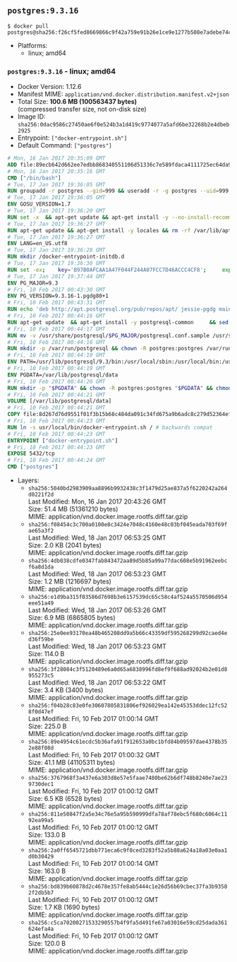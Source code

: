 ## `postgres:9.3.16`

```console
$ docker pull postgres@sha256:f26cf5fed8669866c9f42a759e91b26e1ce9e1277b508e7adebe74c21b3b7b0a
```

-	Platforms:
	-	linux; amd64

### `postgres:9.3.16` - linux; amd64

-	Docker Version: 1.12.6
-	Manifest MIME: `application/vnd.docker.distribution.manifest.v2+json`
-	Total Size: **100.6 MB (100563437 bytes)**  
	(compressed transfer size, not on-disk size)
-	Image ID: `sha256:0dac9586c27450ae6f0e524b3a1d419c9774077a5afd6be32268b2e4dbeb2925`
-	Entrypoint: `["docker-entrypoint.sh"]`
-	Default Command: `["postgres"]`

```dockerfile
# Mon, 16 Jan 2017 20:35:09 GMT
ADD file:89ecb642d662ee7edbb868340551106d51336c7e589fdaca4111725ec64da957 in / 
# Mon, 16 Jan 2017 20:35:16 GMT
CMD ["/bin/bash"]
# Tue, 17 Jan 2017 19:36:05 GMT
RUN groupadd -r postgres --gid=999 && useradd -r -g postgres --uid=999 postgres
# Tue, 17 Jan 2017 19:36:05 GMT
ENV GOSU_VERSION=1.7
# Tue, 17 Jan 2017 19:36:20 GMT
RUN set -x 	&& apt-get update && apt-get install -y --no-install-recommends ca-certificates wget && rm -rf /var/lib/apt/lists/* 	&& wget -O /usr/local/bin/gosu "https://github.com/tianon/gosu/releases/download/$GOSU_VERSION/gosu-$(dpkg --print-architecture)" 	&& wget -O /usr/local/bin/gosu.asc "https://github.com/tianon/gosu/releases/download/$GOSU_VERSION/gosu-$(dpkg --print-architecture).asc" 	&& export GNUPGHOME="$(mktemp -d)" 	&& gpg --keyserver ha.pool.sks-keyservers.net --recv-keys B42F6819007F00F88E364FD4036A9C25BF357DD4 	&& gpg --batch --verify /usr/local/bin/gosu.asc /usr/local/bin/gosu 	&& rm -r "$GNUPGHOME" /usr/local/bin/gosu.asc 	&& chmod +x /usr/local/bin/gosu 	&& gosu nobody true 	&& apt-get purge -y --auto-remove ca-certificates wget
# Tue, 17 Jan 2017 19:36:27 GMT
RUN apt-get update && apt-get install -y locales && rm -rf /var/lib/apt/lists/* 	&& localedef -i en_US -c -f UTF-8 -A /usr/share/locale/locale.alias en_US.UTF-8
# Tue, 17 Jan 2017 19:36:27 GMT
ENV LANG=en_US.utf8
# Tue, 17 Jan 2017 19:36:28 GMT
RUN mkdir /docker-entrypoint-initdb.d
# Tue, 17 Jan 2017 19:36:30 GMT
RUN set -ex; 	key='B97B0AFCAA1A47F044F244A07FCC7D46ACCC4CF8'; 	export GNUPGHOME="$(mktemp -d)"; 	gpg --keyserver ha.pool.sks-keyservers.net --recv-keys "$key"; 	gpg --export "$key" > /etc/apt/trusted.gpg.d/postgres.gpg; 	rm -r "$GNUPGHOME"; 	apt-key list
# Tue, 17 Jan 2017 19:37:44 GMT
ENV PG_MAJOR=9.3
# Fri, 10 Feb 2017 00:43:30 GMT
ENV PG_VERSION=9.3.16-1.pgdg80+1
# Fri, 10 Feb 2017 00:43:31 GMT
RUN echo 'deb http://apt.postgresql.org/pub/repos/apt/ jessie-pgdg main' $PG_MAJOR > /etc/apt/sources.list.d/pgdg.list
# Fri, 10 Feb 2017 00:44:16 GMT
RUN apt-get update 	&& apt-get install -y postgresql-common 	&& sed -ri 's/#(create_main_cluster) .*$/\1 = false/' /etc/postgresql-common/createcluster.conf 	&& apt-get install -y 		postgresql-$PG_MAJOR=$PG_VERSION 		postgresql-contrib-$PG_MAJOR=$PG_VERSION 	&& rm -rf /var/lib/apt/lists/*
# Fri, 10 Feb 2017 00:44:17 GMT
RUN mv -v /usr/share/postgresql/$PG_MAJOR/postgresql.conf.sample /usr/share/postgresql/ 	&& ln -sv ../postgresql.conf.sample /usr/share/postgresql/$PG_MAJOR/ 	&& sed -ri "s!^#?(listen_addresses)\s*=\s*\S+.*!\1 = '*'!" /usr/share/postgresql/postgresql.conf.sample
# Fri, 10 Feb 2017 00:44:18 GMT
RUN mkdir -p /var/run/postgresql && chown -R postgres:postgres /var/run/postgresql && chmod g+s /var/run/postgresql
# Fri, 10 Feb 2017 00:44:19 GMT
ENV PATH=/usr/lib/postgresql/9.3/bin:/usr/local/sbin:/usr/local/bin:/usr/sbin:/usr/bin:/sbin:/bin
# Fri, 10 Feb 2017 00:44:19 GMT
ENV PGDATA=/var/lib/postgresql/data
# Fri, 10 Feb 2017 00:44:20 GMT
RUN mkdir -p "$PGDATA" && chown -R postgres:postgres "$PGDATA" && chmod 777 "$PGDATA" # this 777 will be replaced by 700 at runtime (allows semi-arbitrary "--user" values)
# Fri, 10 Feb 2017 00:44:21 GMT
VOLUME [/var/lib/postgresql/data]
# Fri, 10 Feb 2017 00:44:21 GMT
COPY file:8d267d76d9551f01f3b15b68c484da091c34fd675a9b6adc8c279d52364efdfc in /usr/local/bin/ 
# Fri, 10 Feb 2017 00:44:23 GMT
RUN ln -s usr/local/bin/docker-entrypoint.sh / # backwards compat
# Fri, 10 Feb 2017 00:44:23 GMT
ENTRYPOINT ["docker-entrypoint.sh"]
# Fri, 10 Feb 2017 00:44:23 GMT
EXPOSE 5432/tcp
# Fri, 10 Feb 2017 00:44:24 GMT
CMD ["postgres"]
```

-	Layers:
	-	`sha256:5040bd2983909aa8896b9932438c3f1479d25ae837a5f6220242a264d0221f2d`  
		Last Modified: Mon, 16 Jan 2017 20:43:26 GMT  
		Size: 51.4 MB (51361210 bytes)  
		MIME: application/vnd.docker.image.rootfs.diff.tar.gzip
	-	`sha256:f08454c3c700a0100e8c3424e7048c4160e48c03bf045eada703f69fae65a3f2`  
		Last Modified: Wed, 18 Jan 2017 06:53:25 GMT  
		Size: 2.0 KB (2041 bytes)  
		MIME: application/vnd.docker.image.rootfs.diff.tar.gzip
	-	`sha256:4db038cdfe0347fab843472aa89d5b85a99a77dac608e5b91962eebcf6a8d1da`  
		Last Modified: Wed, 18 Jan 2017 06:53:23 GMT  
		Size: 1.2 MB (1216697 bytes)  
		MIME: application/vnd.docker.image.rootfs.diff.tar.gzip
	-	`sha256:e1d9ba315f03586d7698b3e6157539dc65c58c4af524a5570506d954eee51a49`  
		Last Modified: Wed, 18 Jan 2017 06:53:26 GMT  
		Size: 6.9 MB (6865805 bytes)  
		MIME: application/vnd.docker.image.rootfs.diff.tar.gzip
	-	`sha256:25e0ee93170ea48b465208dd9a5b66c43359df595268299d92caed4ed36f59be`  
		Last Modified: Wed, 18 Jan 2017 06:53:23 GMT  
		Size: 114.0 B  
		MIME: application/vnd.docker.image.rootfs.diff.tar.gzip
	-	`sha256:3f28084c3f5120489e6a0d65a6838996fd8ef9f688ad92024b2e01d8955273c5`  
		Last Modified: Wed, 18 Jan 2017 06:53:22 GMT  
		Size: 3.4 KB (3400 bytes)  
		MIME: application/vnd.docker.image.rootfs.diff.tar.gzip
	-	`sha256:f04b28c83e0fe30607805831806ef926029ea142e45353ddec12fc528f0d47ef`  
		Last Modified: Fri, 10 Feb 2017 01:00:14 GMT  
		Size: 225.0 B  
		MIME: application/vnd.docker.image.rootfs.diff.tar.gzip
	-	`sha256:89e4954c61ecdc5b36afa91f912653a0bc1bfd84b09597dae4378b352e88f08d`  
		Last Modified: Fri, 10 Feb 2017 01:00:32 GMT  
		Size: 41.1 MB (41105311 bytes)  
		MIME: application/vnd.docker.image.rootfs.diff.tar.gzip
	-	`sha256:3767968f3a437e6a303d8e57e5faae7480be62b6df748b8240e7ae239730dec1`  
		Last Modified: Fri, 10 Feb 2017 01:00:12 GMT  
		Size: 6.5 KB (6528 bytes)  
		MIME: application/vnd.docker.image.rootfs.diff.tar.gzip
	-	`sha256:811e50847f2a5e34c76e5a95b590999dfa78af78ebc5f680c6064c1192ea99a5`  
		Last Modified: Fri, 10 Feb 2017 01:00:12 GMT  
		Size: 133.0 B  
		MIME: application/vnd.docker.image.rootfs.diff.tar.gzip
	-	`sha256:2a0ff6545721dbb771eca6c9f8ced3283f52a5b88a624a18a03e0aa1d0b30429`  
		Last Modified: Fri, 10 Feb 2017 01:00:14 GMT  
		Size: 163.0 B  
		MIME: application/vnd.docker.image.rootfs.diff.tar.gzip
	-	`sha256:bd839b60878d2c4678e357fe8ab5444c1e26d56b69cbec37fa3b93582f2db5b7`  
		Last Modified: Fri, 10 Feb 2017 01:00:12 GMT  
		Size: 1.7 KB (1690 bytes)  
		MIME: application/vnd.docker.image.rootfs.diff.tar.gzip
	-	`sha256:c5ca70200271533290557b4f9fa5d491fe67a03016e59cd25dada361624efa4a`  
		Last Modified: Fri, 10 Feb 2017 01:00:12 GMT  
		Size: 120.0 B  
		MIME: application/vnd.docker.image.rootfs.diff.tar.gzip

